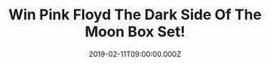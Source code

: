 ---
campaign-uuid: "c-b3809add-5825-41f5-82b5-884eca716cde"
type: "Competition"
category: "Music"
date: "2019-02-11T09:00:00.000Z"
end-date: "2019-03-11T23:59:00.000Z"
disable-form: false
is_promoted: false
has_entry_page: true
title: "Win Pink Floyd The Dark Side Of The Moon Box Set!"
competition-description: "<p>Calling all Pink Floyd fans, we are giving away The Dark\
  \ Side Of The Moon Box Set to one of our lucky members. The album originally released\
  \ in 1973, became Pink Floyd’s first number 1 album in the US, remaining on the\
  \ chart for 741 weeks between 1973 and 1988.</p>\n<p>Now we have in our hands The\
  \ Dark Side Of The Moon Box Set for you to enjoy anywhere you go. Want it? Click\
  \ below for a chance to win.</p>\n"
hero-header: "Win Pink Floyd The Dark Side Of The Moon Box Set!"
terms-confirmation: "N/A"
banner-img: "https://assets.expresslyapp.com/asset-72dea6b3-db6b-4026-854a-cc1c42dbc51f.jpg"
logo-left-href: "aaa.nme.com"
logo-left-image: "https://assets.expresslyapp.com/asset-4a376c6c-129c-4b7f-b0a9-266e6962925f.jpg"
logo-left-title: "NME AAA"
bg-image-hero: "https://assets.expresslyapp.com/asset-b637e728-928a-4cb7-b77c-3288c7526dbb.jpg"
bg-image-first: "https://assets.expresslyapp.com/asset-f35e5b02-fb32-4916-a3f3-62f4107dbd5e.jpg"
section1-content: "<p>One of the best-selling and most critically acclaimed albums\
  \ of all time The Dark Side of The Moon also introduced The iconic album cover artwork\
  \ by Hipgnosis featuring a prism representing the band’s stage lighting, the record’\
  s lyrics, and the request for a ‘simple and bold’ design.</p>\n<p>Speak To Me, On\
  \ The Run, Time… are some of the hits you could find in this amazing album, so think\
  \ no more and enter the form below for a chance to win. Good luck!</p>\n"
entry-title: "Win Pink Floyd The Dark Side Of The Moon Box Set!"
entry-content: "<p>Enter the draw to win Pink Floyd The Dark Side Of The Moon Box\
  \ Set by completing the form below before 23:59 on 11th of March 2019.</p>\n"
has-winner: false
prize-description: "Pink Floyd The Dark Side Of The Moon Box Set."
special-conditions: "Multiple entries are allowed up to one every day\r\nThis competition\
  \ is also available on: http://club.expressly.io/competitons/\r\npink-floyd-the-dark-side-of-the-moon-box-set"
country-restrictions:
- "GB"
---